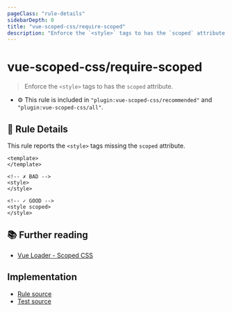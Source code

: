 ```yaml
---
pageClass: "rule-details"
sidebarDepth: 0
title: "vue-scoped-css/require-scoped"
description: "Enforce the `<style>` tags to has the `scoped` attribute."
---
```

# vue-scoped-css/require-scoped

> Enforce the `<style>` tags to has the `scoped` attribute.

- :gear: This rule is included in `"plugin:vue-scoped-css/recommended"` and `"plugin:vue-scoped-css/all"`.

## :book: Rule Details

This rule reports the `<style>` tags missing the `scoped` attribute.

<eslint-code-block :rules="{'vue-scoped-css/require-scoped': ['error']}">

```vue
<template>
</template>

<!-- ✗ BAD -->
<style>
</style>

<!-- ✓ GOOD -->
<style scoped>
</style>
```

</eslint-code-block>

## :books: Further reading

- [Vue Loader - Scoped CSS]

[Vue Loader - Scoped CSS]: https://vue-loader.vuejs.org/guide/scoped-css.html

## Implementation

- [Rule source](https://github.com/ota-meshi/eslint-plugin-vue-scoped-css/blob/master/lib/rules/require-scoped.ts)
- [Test source](https://github.com/ota-meshi/eslint-plugin-vue-scoped-css/blob/master/tests/lib/rules/require-scoped.js)
